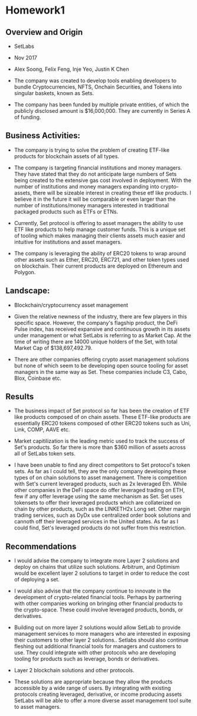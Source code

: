 # Homework1
## Overview and Origin

* SetLabs

* Nov 2017

* Alex Soong, Felix Feng, Inje Yeo, Justin K Chen

* The company was created to develop tools enabling developers to bundle Cryptocurrencies, NFTS, Onchain Securities, and Tokens into singular baskets, known as Sets.

* The company has been funded by multiple private entities, of which the publicly disclosed amount is $16,000,000. They are currently in Series A of funding. 


## Business Activities:

* The company is trying to solve the problem of creating ETF-like products for blockchain assets of all types. 

* The company is targeting financial institutions and money managers. They have stated that they do not anticipate large numbers of Sets being created to the extensive gas cost involved in deployment. With the number of institutions and money managers expanding into crypto-assets, there will be sizeable interest in creating these etf like products. I believe it in the future it will be comparable or even larger than the number of institutions/money managers interested in traditional packaged products such as ETFs or ETNs.

* Currently, Set protocol is offering to asset managers the ability to use ETF like products to help manage customer funds. This is a unique set of tooling which makes managing their clients assets much easier and intuitive for institutions and asset managers. 

* The company is leveraging the ability of ERC20 tokens to wrap around other assets such as Ether, ERC20, ERC721, and other token types used on blockchain. Their current products are deployed on Ethereum and Polygon. 


## Landscape:

* Blockchain/cryptocurrency asset management

* Given the relative newness of the industry, there are few players in this specific space. However, the company's flagship product, the DeFi Pulse index, has received expansive and continuous growth in its assets under management or what SetLabs is referring to as Market Cap. At the time of writing there are 14000 unique holders of the Set, with total Market Cap of $138,697,492.79. 

* There are other companies offering crypto asset management solutions but none of which seem to be developing open source tooling for asset managers in the same way as Set. These companies include C3, Cabo, Blox, Coinbase etc. 


## Results

* The business impact of Set protocol so far has been the creation of ETF like products composed of on chain assets. These ETF-like products are essentially ERC20 tokens composed of other ERC20 tokens such as Uni, Link, COMP, AAVE etc. 

* Market capitilization is the leading metric used to track the success of Set's products. So far there is more than $360 million of assets across all of SetLabs token sets. 

* I have been unable to find any direct competitors to Set protocol's token sets. As far as I could tell, they are the only company developing these types of on chain solutions to asset management. There is competition with Set's current leveraged products, such as 2x leveraged Eth. While other companies in the DeFi space do offer leveraged trading on ETH, few if any offer leverage using the same mechanism as Set. Set uses tokensets to offer their leveraged products which are collaterized on chain by other products, such as the LINKETH2x Long set. Other margin trading services, such as DyDx use centralized order book solutions and cannoth off their leveraged services in the United states. As far as I could find, Set's leveraged products do not suffer from this restriction. 


## Recommendations

* I would advise the company to integrate more Layer 2 solutions and deploy on chains that utilize such solutions. Arbitrum, and Optimism would be excellent layer 2 solutions to target in order to reduce the cost of deploying a set.

* I would also advise that the company continue to innovate in the development of crypto-related financial tools. Perhaps by partnering with other companies working on bringing other financial products to the crypto-space. These could involve leveraged products, bonds, or derivatives. 

* Building out on more layer 2 solutions would allow SetLab to provide management services to more managers who are interested in exposing their customers to other layer 2 solutions.. Setlabs should also continue fleshing out additional financial tools for managers and customers to use. They could integrate with other protocols who are developing tooling for products such as leverage, bonds or derivatives. 


* Layer 2 blockchain solutions and other protocols. 

* These solutions are appropriate because they allow the products accessible by a wide range of users. By integrating with existing protocols creating leveraged, derivative, or income producing assets SetLabs will be able to offer a more diverse asset management tool suite to asset managers.


